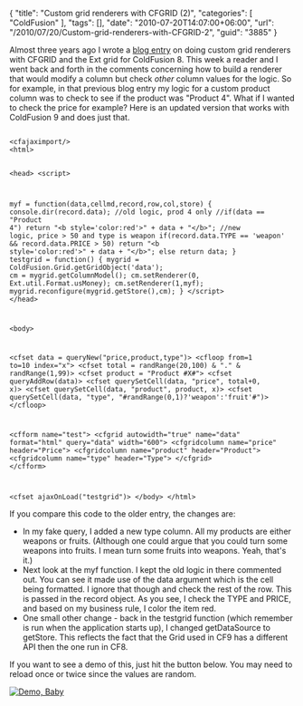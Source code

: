 {
	"title": "Custom grid renderers with CFGRID (2)",
	"categories": [
		"ColdFusion"
	],
	"tags": [],
	"date": "2010-07-20T14:07:00+06:00",
	"url": "/2010/07/20/Custom-grid-renderers-with-CFGRID-2",
	"guid": "3885"
}

Almost three years ago I wrote a <a href="http://www.raymondcamden.com/index.cfm/2007/8/20/Custom-grid-renderers-with-CFGRID">blog entry</a> on doing custom grid renderers with CFGRID and the Ext grid for ColdFusion 8. This week a reader and I went back and forth in the comments concerning how to build a renderer that would modify a column but check <i>other</i> column values for the logic. So for example, in that previous blog entry my logic for a custom product column was to check to see if the product was "Product 4". What if I wanted to check the price for example? Here is an updated version that works with ColdFusion 9 and does just that.
<p>
<!--more-->
<p>
<code>
&lt;cfajaximport/&gt;
&lt;html&gt;

&lt;head&gt;
&lt;script&gt;
		
myf = function(data,cellmd,record,row,col,store) {
	console.dir(record.data);
	//old logic, prod 4 only
	//if(data == "Product 4") return "&lt;b style='color:red'&gt;" + data + "&lt;/b&gt;";
	//new logic, price &gt; 50 and type is weapon
	if(record.data.TYPE == 'weapon' && record.data.PRICE &gt; 50) return "&lt;b style='color:red'&gt;" + data + "&lt;/b&gt;";
	else return data;
}
testgrid = function() {
	mygrid = ColdFusion.Grid.getGridObject('data');
	cm = mygrid.getColumnModel();
	cm.setRenderer(0, Ext.util.Format.usMoney);
	cm.setRenderer(1,myf);
	mygrid.reconfigure(mygrid.getStore(),cm);
}
&lt;/script&gt;
&lt;/head&gt;

&lt;body&gt;

&lt;cfset data = queryNew("price,product,type")&gt;
&lt;cfloop from=1 to=10 index="x"&gt;
	&lt;cfset total = randRange(20,100) & "." & randRange(1,99)&gt;
	&lt;cfset product = "Product #X#"&gt;
	&lt;cfset queryAddRow(data)&gt;
	&lt;cfset querySetCell(data, "price", total+0, x)&gt;
	&lt;cfset querySetCell(data, "product", product, x)&gt;
	&lt;cfset querySetCell(data, "type", "#randRange(0,1)?'weapon':'fruit'#")&gt;
&lt;/cfloop&gt;

&lt;cfform name="test"&gt;
&lt;cfgrid autowidth="true" name="data" format="html" query="data" width="600"&gt;
   &lt;cfgridcolumn name="price" header="Price"&gt;
   &lt;cfgridcolumn name="product" header="Product"&gt;
   &lt;cfgridcolumn name="type" header="Type"&gt;
&lt;/cfgrid&gt;
&lt;/cfform&gt;

&lt;cfset ajaxOnLoad("testgrid")&gt;
&lt;/body&gt;
&lt;/html&gt;
</code>

<p>

If you compare this code to the older entry, the changes are:

<p>

<ul>
<li>In my fake query, I added a new type column. All my products are either weapons or fruits. (Although one could argue that you could turn some weapons into fruits. I mean turn some fruits into weapons. Yeah, that's it.)
<li>Next look at the myf function. I kept the old logic in there commented out. You can see it made use of the data argument which is the cell being formatted. I ignore that though and check the rest of the row. This is passed in the record object. As you see, I check the TYPE and PRICE, and based on my business rule, I color the item red. 
<li>One small other change - back in the testgrid function (which remember is run when the application starts up), I changed getDataSource to getStore. This reflects the fact that the Grid used in CF9 has a different API then the one run in CF8.
</ul>

<p>

If you want to see a demo of this, just hit the button below. You may need to reload once or twice since the values are random.

<p>

<a href="http://www.coldfusionjedi.com/demos/july202010/test2.cfm"><img src="https://static.raymondcamden.com/images/cfjedi/icon_128.png" title="Demo, Baby" border="0"></a>